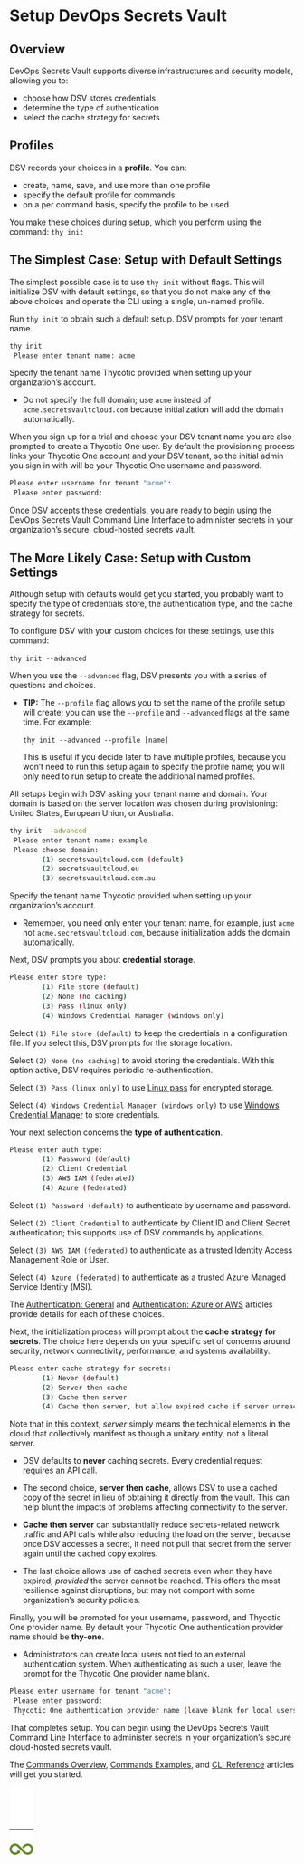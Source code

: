 ﻿[title]: # (Setup DevOps Secrets Vault)
[tags]: # (DevOps Secrets Vault,DSV,)
[priority]: # (1300)

# Setup DevOps Secrets Vault

## Overview

DevOps Secrets Vault supports diverse infrastructures and security models, allowing you to:

* choose how DSV stores credentials
* determine the type of authentication
* select the cache strategy for secrets

## Profiles

DSV records your choices in a **profile**. You can:

* create, name, save, and use more than one profile
* specify the default profile for commands
* on a per command basis, specify the profile to be used

You make these choices during setup, which you perform using the command: `thy init`

## The Simplest Case: Setup with Default Settings

The simplest possible case is to use `thy init` without flags. This will initialize DSV with default settings, so that you do not make any of the above choices and operate the CLI using a single, un-named profile.

Run `thy init` to obtain such a default setup. DSV prompts for your tenant name.

```bash
thy init
 Please enter tenant name: acme
```

Specify the tenant name Thycotic provided when setting up your organization’s account.

* Do not specify the full domain; use `acme` instead of `acme.secretsvaultcloud.com` because initialization will add the domain automatically.

When you sign up for a trial and choose your DSV tenant name you are also prompted to create a Thycotic One user. By default the provisioning process links your Thycotic One account and your DSV tenant, so the initial admin you sign in with will be your Thycotic One username and password.

```bash
Please enter username for tenant "acme":
 Please enter password:
```

Once DSV accepts these credentials, you are ready to begin using the DevOps Secrets Vault Command Line Interface to administer secrets in your organization’s secure, cloud-hosted secrets vault.

## The More Likely Case: Setup with Custom Settings

Although setup with defaults would get you started, you probably want to specify the type of credentials store, the authentication type, and the cache strategy for secrets.

To configure DSV with your custom choices for these settings, use this command:

`thy init --advanced`

When you use the `--advanced` flag, DSV presents you with a series of questions and choices.

* **TIP:** The `--profile` flag allows you to set the name of the profile setup will create; you can use the `--profile` and `--advanced` flags at the same time. For example:

  `thy init --advanced --profile [name]`

  This is useful if you decide later to have multiple profiles, because you won’t need to run this setup again to specify the profile name; you will only need to run setup to create the additional named profiles.

All setups begin with DSV asking your tenant name and domain. Your domain is based on the server location was chosen during provisioning: United States, European Union, or Australia.

```bash
thy init --advanced
 Please enter tenant name: example
 Please choose domain:
        (1) secretsvaultcloud.com (default)
        (2) secretsvaultcloud.eu
        (3) secretsvaultcloud.com.au
```
  

Specify the tenant name Thycotic provided when setting up your organization’s account.

* Remember, you need only enter your tenant name, for example, just `acme` not `acme.secretsvaultcloud.com`, because initialization adds the domain automatically.

Next, DSV prompts you about **credential storage**.

```bash
Please enter store type:
        (1) File store (default)
        (2) None (no caching)
        (3) Pass (linux only)
        (4) Windows Credential Manager (windows only)
```

Select `(1) File store (default)` to keep the credentials in a configuration file. If you select this, DSV prompts for the storage location.

Select `(2) None (no caching)` to avoid storing the credentials. With this option active, DSV requires periodic re-authentication.

Select `(3) Pass (linux only)` to use [Linux pass](https://www.passwordstore.org/) for encrypted storage.

Select `(4) Windows Credential Manager (windows only)` to use [Windows Credential Manager](https://support.microsoft.com/en-us/help/4026814/windows-accessing-credential-manager) to store credentials.

Your next selection concerns the **type of authentication**.

```bash
Please enter auth type:
        (1) Password (default)
        (2) Client Credential
        (3) AWS IAM (federated)
        (4) Azure (federated)
```

Select `(1) Password (default)` to authenticate by username and password.

Select `(2) Client Credential` to authenticate by Client ID and Client Secret authentication; this supports use of DSV commands by applications.

Select `(3) AWS IAM (federated)` to authenticate as a trusted Identity Access Management Role or User.

Select `(4) Azure (federated)` to authenticate as a trusted Azure Managed Service Identity (MSI).

The [Authentication: General](../authent-gen/index.md) and [Authentication: Azure or AWS](../authent-azure-aws/index.md) articles provide details for each of these choices.

Next, the initialization process will prompt about the **cache strategy for secrets**. The choice here depends on your specific set of concerns around security, network connectivity, performance, and systems availability.

```bash
Please enter cache strategy for secrets:
        (1) Never (default)
        (2) Server then cache
        (3) Cache then server
        (4) Cache then server, but allow expired cache if server unreachable
```

Note that in this context, *server* simply means the technical elements in the cloud that collectively manifest as though a unitary entity, not a literal server.

* DSV defaults to **never** caching secrets. Every credential request requires an API call.

* The second choice, **server then cache**, allows DSV to use a cached copy of the secret in lieu of obtaining it directly from the vault. This can help blunt the impacts of problems affecting connectivity to the server.

* **Cache then server** can substantially reduce secrets-related network traffic and API calls while also reducing the load on the server, because once DSV accesses a secret, it need not pull that secret from the server again until the cached copy expires.

* The last choice allows use of cached secrets even when they have expired, *provided* the server cannot be reached. This offers the most resilience against disruptions, but may not comport with some organization’s security policies.

Finally, you will be prompted for your username, password, and Thycotic One provider name. By default your Thycotic One authentication provider name should be **thy-one**.

* Administrators can create local users not tied to an external authentication system. When authenticating as such a user, leave the prompt for the Thycotic One provider name blank.

```bash
Please enter username for tenant "acme":
 Please enter password:
 Thycotic One authentication provider name (leave blank for local users): thy-one
```

That completes setup. You can begin using the DevOps Secrets Vault Command Line Interface to administer secrets in your organization’s secure cloud-hosted secrets vault.

The [Commands Overview](../cli-overview/index.md), [Commands Examples](../cli-examples/index.md), and [CLI Reference](../cli-ref/index.md) articles will get you started.  

![Article End](../dsv-bug.png)

  

